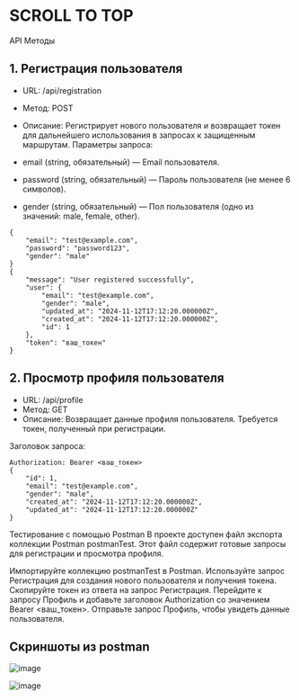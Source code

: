 # SCROLL TO TOP
API Методы
## 1. Регистрация пользователя
- URL: /api/registration
- Метод: POST
- Описание: Регистрирует нового пользователя и возвращает токен для дальнейшего использования в запросах к защищенным маршрутам.
Параметры запроса:

- email (string, обязательный) — Email пользователя.
- password (string, обязательный) — Пароль пользователя (не менее 6 символов).
- gender (string, обязательный) — Пол пользователя (одно из значений: male, female, other).
```bsl
{
    "email": "test@example.com",
    "password": "password123",
    "gender": "male"
}
{
    "message": "User registered successfully",
    "user": {
        "email": "test@example.com",
        "gender": "male",
        "updated_at": "2024-11-12T17:12:20.000000Z",
        "created_at": "2024-11-12T17:12:20.000000Z",
        "id": 1
    },
    "token": "ваш_токен"
}
```
## 2. Просмотр профиля пользователя
- URL: /api/profile
- Метод: GET
- Описание: Возвращает данные профиля пользователя. Требуется токен, полученный при регистрации.

Заголовок запроса:
```bsl
Authorization: Bearer <ваш_токен>
{
    "id": 1,
    "email": "test@example.com",
    "gender": "male",
    "created_at": "2024-11-12T17:12:20.000000Z",
    "updated_at": "2024-11-12T17:12:20.000000Z"
}
```
Тестирование с помощью Postman
В проекте доступен файл экспорта коллекции Postman postmanTest. Этот файл содержит готовые запросы для регистрации и просмотра профиля.

Импортируйте коллекцию postmanTest в Postman.
Используйте запрос Регистрация для создания нового пользователя и получения токена.
Скопируйте токен из ответа на запрос Регистрация.
Перейдите к запросу Профиль и добавьте заголовок Authorization со значением Bearer <ваш_токен>.
Отправьте запрос Профиль, чтобы увидеть данные пользователя.
## Скриншоты из postman 
![image](https://github.com/user-attachments/assets/894788fa-4fc1-4c32-9d6c-8a03346d983e)

![image](https://github.com/user-attachments/assets/a8207186-a6d8-4267-9622-005826f91b70)
